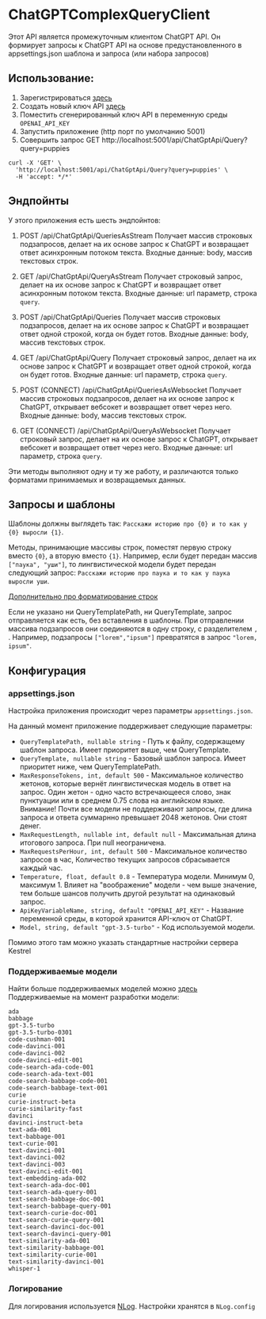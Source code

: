 # ChatGPTComplexQueryClient

Этот API является промежуточным клиентом ChatGPT API. Он формирует запросы к ChatGPT API на основе предустановленного в appsettings.json шаблона и запроса (или набора запросов)

## Использование:
1. Зарегистрироваться [здесь](https://platform.openai.com)
2. Создать новый ключ API [здесь](https://platform.openai.com/account/api-keys)
3. Поместить сгенерированный ключ API в переменную среды `OPENAI_API_KEY`
4. Запустить приложение (http порт по умолчанию 5001)
5. Совершить запрос GET http://localhost:5001/api/ChatGptApi/Query?query=puppies
```
curl -X 'GET' \
  'http://localhost:5001/api/ChatGptApi/Query?query=puppies' \
  -H 'accept: */*'
```

## Эндпойнты
У этого приложения есть шесть эндпойнтов:
1. POST /api/ChatGptApi/QueriesAsStream
Получает массив строковых подзапросов, делает на их основе запрос к ChatGPT и возвращает ответ асинхронным потоком текста.
Входные данные: body, массив текстовых строк.
2. GET /api/ChatGptApi/QueryAsStream
Получает строковый запрос, делает на их основе запрос к ChatGPT и возвращает ответ асинхронным потоком текста.
Входные данные: url параметр, строка `query`.

3. POST /api/ChatGptApi/Queries
Получает массив строковых подзапросов, делает на их основе запрос к ChatGPT и возвращает ответ одной строкой, когда он будет готов.
Входные данные: body, массив текстовых строк.
4. GET /api/ChatGptApi/Query
Получает строковый запрос, делает на их основе запрос к ChatGPT и возвращает ответ одной строкой, когда он будет готов.
Входные данные: url параметр, строка `query`.

5. POST (CONNECT) /api/ChatGptApi/QueriesAsWebsocket
Получает массив строковых подзапросов, делает на их основе запрос к ChatGPT, открывает вебсокет и возвращает ответ через него.
Входные данные: body, массив текстовых строк.
6. GET (CONNECT) /api/ChatGptApi/QueryAsWebsocket
Получает строковый запрос, делает на их основе запрос к ChatGPT, открывает вебсокет и возвращает ответ через него.
Входные данные: url параметр, строка `query`.

Эти методы выполняют одну и ту же работу, и различаются только форматами принимаемых и возвращаемых данных.

## Запросы и шаблоны
Шаблоны должны выглядеть так: `Расскажи историю про {0} и то как у {0} выросли {1}`.

Методы, принимающие массивы строк, поместят первую строку вместо `{0}`, а вторую вместо `{1}`. Например, если будет передан массив `["паука", "уши"]`, то лингвистической модели будет передан следующий запрос: `Расскажи историю про паука и то как у паука выросли уши`.

[Дополнительно про форматирование строк](https://www.c-sharpcorner.com/UploadFile/mahesh/format-string-in-C-Sharp/)

Если не указано ни QueryTemplatePath, ни QueryTemplate, запрос отправляется как есть, без вставления в шаблоны. При отправлении массива подзапросов они соединяются в одну строку, с разделителем `, `. Например, подзапросы `["lorem","ipsum"]` превратятся в запрос `"lorem, ipsum"`.

## Конфигурация
### appsettings.json
Настройка приложения происходит через параметры `appsettings.json`.

На данный момент приложение поддерживает следующие параметры:
- `QueryTemplatePath, nullable string` - Путь к файлу, содержащему шаблон запроса. Имеет приоритет выше, чем QueryTemplate.
- `QueryTemplate, nullable string` - Базовый шаблон запроса. Имеет приоритет ниже, чем QueryTemplatePath.
- `MaxResponseTokens, int, default 500` - Максимальное количество жетонов, которые вернёт лингвистическая модель в ответ на запрос. Один жетон - одно часто встречающееся слово, знак пунктуации или в среднем 0.75 слова на английском языке. Внимание! Почти все модели не поддерживают запросы, где длина запроса и ответа суммарнно превышает 2048 жетонов. Они стоят денег.
- `MaxRequestLength, nullable int, default null` - Максимальная длина итогового запроса. При null неограничена.
- `MaxRequestsPerHour, int, default 500` - Максимальное количество запросов в час, Количество текущих запросов сбрасывается каждый час.
- `Temperature, float, default 0.8` - Температура модели. Минимум 0, максимум 1. Влияет на "воображение" модели - чем выше значение, тем больше шансов получить другой результат на одинаковый запрос.
- `ApiKeyVariableName, string, default "OPENAI_API_KEY"` - Название переменной среды, в которой хранится API-ключ от ChatGPT.
- `Model, string, default "gpt-3.5-turbo"` - Код используемой модели.

Помимо этого там можно указать стандартные настройки сервера Kestrel

### Поддерживаемые модели
Найти больше поддерживаемых моделей можно [здесь](https://github.com/betalgo/openai/wiki/Models)
Поддерживаемые на момент разработки модели: 
```
ada
babbage
gpt-3.5-turbo
gpt-3.5-turbo-0301
code-cushman-001
code-davinci-001
code-davinci-002
code-davinci-edit-001
code-search-ada-code-001
code-search-ada-text-001
code-search-babbage-code-001
code-search-babbage-text-001
curie
curie-instruct-beta
curie-similarity-fast
davinci
davinci-instruct-beta
text-ada-001
text-babbage-001
text-curie-001
text-davinci-001
text-davinci-002
text-davinci-003
text-davinci-edit-001
text-embedding-ada-002
text-search-ada-doc-001
text-search-ada-query-001
text-search-babbage-doc-001
text-search-babbage-query-001
text-search-curie-doc-001
text-search-curie-query-001
text-search-davinci-doc-001
text-search-davinci-query-001
text-similarity-ada-001
text-similarity-babbage-001
text-similarity-curie-001
text-similarity-davinci-001
whisper-1
```

### Логирование
Для логирования используется [NLog](https://nlog-project.org). Настройки хранятся в `NLog.config`

